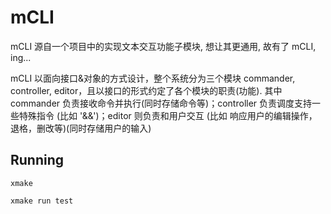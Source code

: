 # mCLI

mCLI 源自一个项目中的实现文本交互功能子模块, 想让其更通用, 故有了 mCLI, ing...

mCLI 以面向接口&对象的方式设计，整个系统分为三个模块 commander, controller, editor，且以接口的形式约定了各个模块的职责(功能). 其中 commander 负责接收命令并执行(同时存储命令等)；controller 负责调度支持一些特殊指令 (比如 '&&')；editor 则负责和用户交互 (比如 响应用户的编辑操作，退格，删改等)(同时存储用户的输入)

## Running

```
xmake 

xmake run test
```